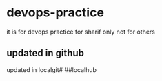 # devops-practice
it is for devops practice for sharif only not for others 
## updated in github
updated in localgit#
##localhub
